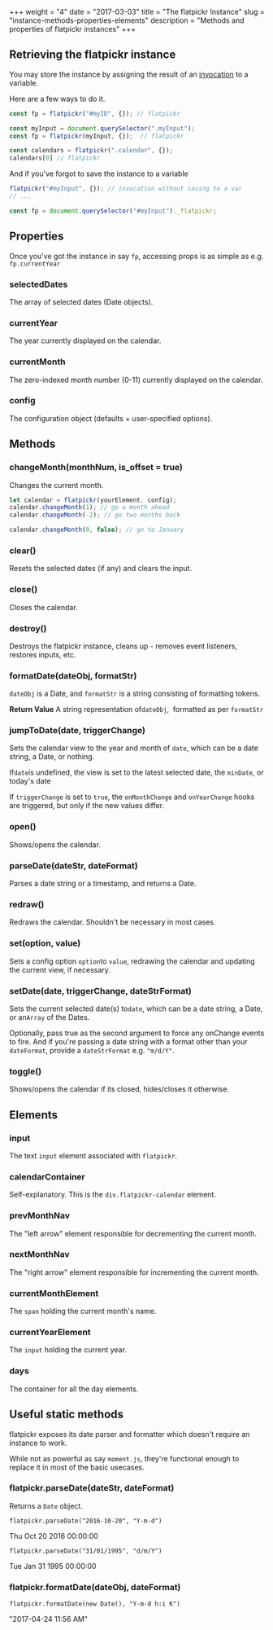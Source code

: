 +++
weight = "4"
date = "2017-03-03"
title = "The flatpickr Instance"
slug = "instance-methods-properties-elements"
description = "Methods and properties of flatpickr instances"
+++

## Retrieving the flatpickr instance

You may store the instance by assigning the result of an [invocation](/getting-started/#usage) to a variable.

Here are a few ways to do it.

```js
const fp = flatpickr("#myID", {}); // flatpickr
```

```js
const myInput = document.querySelector(".myInput");
const fp = flatpickr(myInput, {});  // flatpickr
```

```js
const calendars = flatpickr(".calendar", {});
calendars[0] // flatpickr
```

And if you've forgot to save the instance to a variable

```js
flatpickr("#myInput", {}); // invocation without saving to a var
// ...

const fp = document.querySelector("#myInput")._flatpickr;
```

## Properties

Once you've got the instance in say `fp`, accessing props is as simple as e.g. `fp.currentYear`

### selectedDates
The array of selected dates (Date objects).

### currentYear
The year currently displayed on the calendar.

### currentMonth
The zero-indexed month number (0-11) currently displayed on the calendar.

### config
The configuration object (defaults + user-specified options).

## Methods

### changeMonth(monthNum, is_offset = true)

Changes the current month.
```js
let calendar = flatpickr(yourElement, config);
calendar.changeMonth(1); // go a month ahead
calendar.changeMonth(-2); // go two months back

calendar.changeMonth(0, false); // go to January
```

### clear()
Resets the selected dates (if any) and clears the input.


### close()
Closes the calendar.


### destroy()

Destroys the flatpickr instance, cleans up - removes event listeners, restores inputs, etc.

### formatDate(dateObj, formatStr)

`dateObj` is a Date, and `formatStr` is a string consisting of formatting tokens.

**Return Value**
A string representation of`dateObj`,  formatted as per `formatStr`


### jumpToDate(date, triggerChange)

Sets the calendar view to the year and month of `date`, which can be a date string, a Date, or nothing.

If`date`is undefined, the view is set to the latest selected date, the `minDate`, or today's date

If `triggerChange` is set to `true`, the `onMonthChange` and `onYearChange` hooks are triggered, but only if the new values differ.
### open()
Shows/opens the calendar.


### parseDate(dateStr, dateFormat)
Parses a date string or a timestamp, and returns a Date.


### redraw()
Redraws the calendar. Shouldn't be necessary in most cases.

### set(option, value)

Sets a config option `option`to `value`, redrawing the calendar and updating the current view, if necessary.

### setDate(date, triggerChange, dateStrFormat)

Sets the current selected date(s) to`date`, which can be a date string, a Date, or an`Array` of the Dates.

Optionally, pass true as the second argument to force any onChange events to fire.
And if you're passing a date string with a format other than your `dateFormat`, provide a `dateStrFormat` e.g. `"m/d/Y"`.


### toggle()
Shows/opens the calendar if its closed, hides/closes it otherwise.



## Elements

### input
The text `input` element associated with `flatpickr`.

### calendarContainer

Self-explanatory. This is the `div.flatpickr-calendar` element.

### prevMonthNav
The "left arrow" element responsible for decrementing the current month.

### nextMonthNav
The "right arrow" element responsible for incrementing the current month.


### currentMonthElement
The `span` holding the current month's name.

### currentYearElement
The `input` holding the current year.


### days
The container for all the day elements. 

## Useful static methods

flatpickr exposes its date parser and formatter which doesn't require an instance to work.

While not as powerful as say `moment.js`, they're functional enough to replace it in most of the basic usecases.

### flatpickr.parseDate(dateStr, dateFormat)

Returns a `Date` object.

`flatpickr.parseDate("2016-10-20", "Y-m-d")`

Thu Oct 20 2016 00:00:00

`flatpickr.parseDate("31/01/1995", "d/m/Y")`

Tue Jan 31 1995 00:00:00

### flatpickr.formatDate(dateObj, dateFormat)
`flatpickr.formatDate(new Date(), "Y-m-d h:i K")`

"2017-04-24 11:56 AM"

